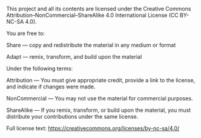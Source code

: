 This project and all its contents are licensed under the Creative Commons Attribution–NonCommercial–ShareAlike 4.0 International License (CC BY-NC-SA 4.0).

You are free to:

Share — copy and redistribute the material in any medium or format

Adapt — remix, transform, and build upon the material

Under the following terms:

Attribution — You must give appropriate credit, provide a link to the license, and indicate if changes were made.

NonCommercial — You may not use the material for commercial purposes.

ShareAlike — If you remix, transform, or build upon the material, you must distribute your contributions under the same license.

Full license text: https://creativecommons.org/licenses/by-nc-sa/4.0/